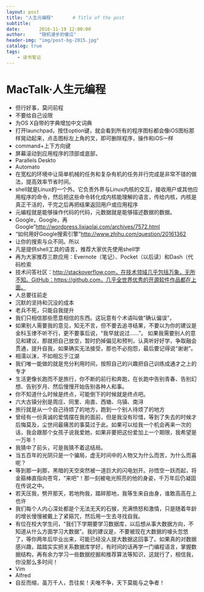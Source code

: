 ```yaml
---
layout: post
title: "人生元编程"       # Title of the post
subtitle:
date:       2016-11-19 12:00:00
author:     "随机漫步的傻瓜"
header-img: "img/post-bg-2015.jpg"
catalog: true
tags:
    - 读书笔记
---
```


# MacTalk·人生元编程

- 但行好事，莫问前程
- 不要给自己设限
- 为OS X自带的字典增加中文词典
- 打开launchpad，按住option键，就会看到所有的程序图标都会像iOS图标那样晃动起来，点击图标左上角的叉，即可删除程序，操作和iOS一样
- command+上下方向键
- 屏幕滚动到应用程序的顶部或底部，
- Parallels Deskto
- Automato
- 在宽松的环境中让简单机械的任务和复杂有机的任务并行完成是非常不错的做法，提高效率节省时间。
- shell就是Linux的一个外。它负责外界与Linux内核的交互，接收用户或其他应用程序的命令，然后把这些命令转化成内核能理解的语言，传给内核，内核是真正干活的，干完之后再把结果返回用户或应用程序
- 元编程就是能够操作代码的代码，元数据就是能够描述数据的数据。
- Google，Google，再Google”http://wordpress.lixiaolai.com/archives/7572.html
- “如何用好Google搜索引擎”http://www.zhihu.com/question/20161362
- 让你的搜索与众不同。所以
- 凡是提供shell工具的语言，推荐大家优先使用shell学
- 再为大家推荐三款应用：Evernote（笔记）、Pocket（以后读）和Dash（代码检索
- 技术问答社区：http://stackoverflow.com，在技术领域几乎包括万象，无所不知。GitHub：https://github.com，几乎全世界优秀的开源软件作品都在上面。
- 人总要往前走
- 沉默的坚持和沉没的成本
- 老兵不死，只能自我提升
- 我们只相信那些愿意相信的东西。这玩意有个术语叫做“确认偏误”，
- 如果别人需要我的意见，知无不言，但不要去追寻结果，不要以为你的建议是金科玉律不听不行，更不要事后说，“我早就说过……”。 如果我需要别人的意见和建议，那就把自己放空，暂时扔掉偏见和预判，认真听好好学，争取融会贯通，提升自我，如果确实无法接受，那也不必抱怨，最后要记得说“谢谢”。
- 相濡以沫，不如相忘于江湖
- 我们唯一能做的就是充分利用时间，按照自己的兴趣把自己训练成通才之上的专才
- 生活更像长跑而不是旅行，你不断的前行和奔跑，在长跑中告别青春、告别幻想、告别岁月、然后慢慢开始告别各种人和事。
- 你不知道什么时候是终点，可能倒下的时候就是终点吧。
- 六大古镇分别是周庄、同里、甪直、西塘、乌镇、南浔
- 旅行就是从一个自己待烦了的地方，跑到一个别人待烦了的地方
- 曾经有一份真诚的爱情摆在我的面前，但是我没有珍惜，等到了失去的时候才后悔莫及，尘世间最痛苦的事莫过于此。如果可以给我一个机会再来一次的话，我会跟那个女孩子说我爱她，如果非要把这份爱加上一个期限，我希望是一万年！
- 我猜中了前头，可是我猜不着这结局。
- 当五百年的光阴只是一个骗局，虚无时间中的人物又为什么而苦，为什么而喜呢？
- 等到那一刹那，黑暗的天空突然被一道巨大的闪电划开。孙悟空一跃而起，将金箍棒直指向苍穹，“来吧”！那一刻被电光照亮的他的身姿，千万年后仍凝固在传说之中。
- 若天压我，劈开那天，若地拘我，踏碎那地，我等生来自由身，谁敢高高在上也许
- 我们每个人内心深处都是个无法无天的石猴，充满愤怒和激情，只是随着年龄的增长慢慢被戴上了紧箍咒，然后用一生去寻找自我。
- 有位在校大学生问，“我们下学期要学习数据库，以后想从事大数据方向，不知道从什么方面学习大数据”。我的建议是，不要被现在大数据的噱头忽悠了，等你两年后毕业出来，可能已经没人提大数据这回事了。如果真的对数据感兴趣，踏踏实实把关系数据库学好，有时间的话再学一门编程语言，掌握数据结构，再有余力学习一些数据挖掘和推荐算法等知识，这就行了，相信我，你没那么多时间！
- Vim
- Alfred
- 自反而缩，虽万千人，吾往矣！夫唯不争，天下莫能与之争者！

